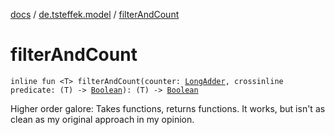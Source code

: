 [docs](../index.md) / [de.tsteffek.model](index.md) / [filterAndCount](./filter-and-count.md)

# filterAndCount

`inline fun <T> filterAndCount(counter: `[`LongAdder`](https://docs.oracle.com/javase/8/docs/api/java/util/concurrent/atomic/LongAdder.html)`, crossinline predicate: (T) -> `[`Boolean`](https://kotlinlang.org/api/latest/jvm/stdlib/kotlin/-boolean/index.html)`): (T) -> `[`Boolean`](https://kotlinlang.org/api/latest/jvm/stdlib/kotlin/-boolean/index.html)

Higher order galore: Takes functions, returns functions.
It works, but isn't as clean as my original approach in my opinion.

